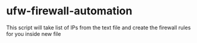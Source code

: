 # ufw-firewall-automation
This script will take list of IPs from the text file and create the firewall rules for you inside new file
